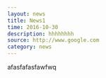 ```yaml
---
layout: news
title: News1
time: 2016-10-30
description: hhhhhhhh
source: http://www.google.com
category: news
---
```


afasfafasfawfwq